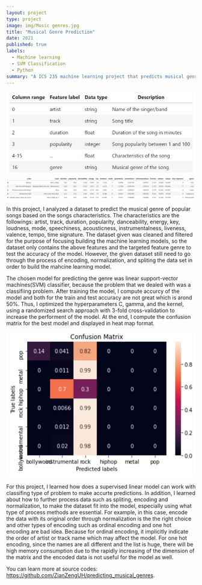 ```yaml
---
layout: project
type: project
image: img/Music genres.jpg
title: "Musical Genre Prediction"
date: 2021
published: true
labels:
  - Machine learning
  - SVM Classification
  - Python
summary: "A ICS 235 machine learning project that predicts musical genres."
---
```


<div class="text-center p-4">
  <img width="700px" src="../img/genre_features.jpg" class="img-thumbnail" >
  <img width="1200px" src="../img/genre_features_2.jpg" class="img-thumbnail" >
</div>

In this project, I analyzed a dataset to predict the musical genre of popular songs based on the songs characteristics. The characteristics are the followings: artist, track, duration, popularity, danceability, energy, key, loudness, mode, speechiness, acousticness, instrumentalness, liveness, valence, tempo, time signature. The dataset given was cleaned and filtered for the purpose of focusing building the machine learning models, so the dataset only contains the above features and the targeted feature genre to test the accuracy of the model. However, the given dataset still need to go through the process of encoding, normalization, and spliting the data set in order to build the mahcine learning model. 

The chosen model for predicting the genre was linear support-vector machines(SVM) classifier, because the problem that we dealed with was a classifiing problem. After training the model, I compute accurcy of the model and both for the train and test accuracy are not great which is arond 50%. Thus, I optimized the hyperparameters C, gamma, and the kernel, using a randomized search approach with 3-fold cross-validation to increase the performent of the model. At the end, I compute the confusion matrix for the best model and displayed in heat map format. 

<img width="600px" 
     class="rounded float-start pe-4" 
     src="../img/confusion_matrix.jpg" >
     
For this project, I learned how does a supervised linear model can work with classifing type of problem to make accurte predictions. In addition, I learned about how to further process data such as spliting, encoding and normalization, to make the dataset fit into the model, especially using what type of process methods are essential. For example, in this case, encode the data with its original order through normalization is the the right choice and other types of encoding such as ordinal encoding and one hot encoding are bad idea. Because for ordinal encoding, it implicitly indicate the order of artist or track name which may affect the model. For one hot encoding, since the names are all different and the list is huge, there will be high memory consumption due to the rapidly increasing of the dimension of the matrix and the encoded data is not useful for the model as well.


You can learn more at source codes: https://github.com/ZianZengUH/predicting_musical_genres.
